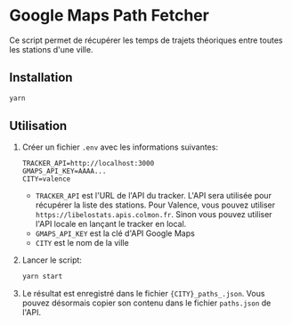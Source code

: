 # Google Maps Path Fetcher

Ce script permet de récupérer les temps de trajets théoriques entre toutes les stations d'une ville.

## Installation

```sh
yarn
```

## Utilisation

1. Créer un fichier `.env` avec les informations suivantes:

    ```env
    TRACKER_API=http://localhost:3000
    GMAPS_API_KEY=AAAA...
    CITY=valence
    ```

    - `TRACKER_API` est l'URL de l'API du tracker. L'API sera utilisée pour récupérer la liste des stations. Pour Valence, vous pouvez utiliser `https://libelostats.apis.colmon.fr`. Sinon vous pouvez utiliser l'API locale en lançant le tracker en local.
    - `GMAPS_API_KEY` est la clé d'API Google Maps
    - `CITY` est le nom de la ville

2. Lancer le script:

    ```sh
    yarn start
    ```

3. Le résultat est enregistré dans le fichier `{CITY}_paths_.json`. Vous pouvez désormais copier son contenu dans le fichier `paths.json` de l'API.
